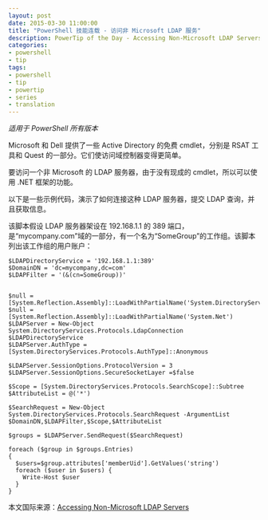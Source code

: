 ```yaml
---
layout: post
date: 2015-03-30 11:00:00
title: "PowerShell 技能连载 - 访问非 Microsoft LDAP 服务"
description: PowerTip of the Day - Accessing Non-Microsoft LDAP Servers
categories:
- powershell
- tip
tags:
- powershell
- tip
- powertip
- series
- translation
---
```

_适用于 PowerShell 所有版本_

Microsoft 和 Dell 提供了一些 Active Directory 的免费 cmdlet，分别是 RSAT 工具和 Quest 的一部分。它们使访问域控制器变得更简单。

要访问一个非 Microsoft 的 LDAP 服务器，由于没有现成的 cmdlet，所以可以使用 .NET 框架的功能。

以下是一些示例代码，演示了如何连接这种 LDAP 服务器，提交 LDAP 查询，并且获取信息。

该脚本假设 LDAP 服务器架设在 192.168.1.1 的 389 端口，是“mycompany.com”域的一部分，有一个名为“SomeGroup”的工作组。该脚本列出该工作组的用户账户：

    $LDAPDirectoryService = '192.168.1.1:389'
    $DomainDN = 'dc=mycompany,dc=com'
    $LDAPFilter = '(&(cn=SomeGroup))'
    
    
    $null = [System.Reflection.Assembly]::LoadWithPartialName('System.DirectoryServices.Protocols')
    $null = [System.Reflection.Assembly]::LoadWithPartialName('System.Net')
    $LDAPServer = New-Object System.DirectoryServices.Protocols.LdapConnection $LDAPDirectoryService
    $LDAPServer.AuthType = [System.DirectoryServices.Protocols.AuthType]::Anonymous
    
    $LDAPServer.SessionOptions.ProtocolVersion = 3
    $LDAPServer.SessionOptions.SecureSocketLayer =$false
     
    $Scope = [System.DirectoryServices.Protocols.SearchScope]::Subtree
    $AttributeList = @('*')
    
    $SearchRequest = New-Object System.DirectoryServices.Protocols.SearchRequest -ArgumentList $DomainDN,$LDAPFilter,$Scope,$AttributeList
    
    $groups = $LDAPServer.SendRequest($SearchRequest)
    
    foreach ($group in $groups.Entries) 
    {
      $users=$group.attributes['memberUid'].GetValues('string')
      foreach ($user in $users) {
        Write-Host $user
      }
    }

<!--more-->
本文国际来源：[Accessing Non-Microsoft LDAP Servers](http://community.idera.com/powershell/powertips/b/tips/posts/accessing-non-microsoft-ldap-servers)
